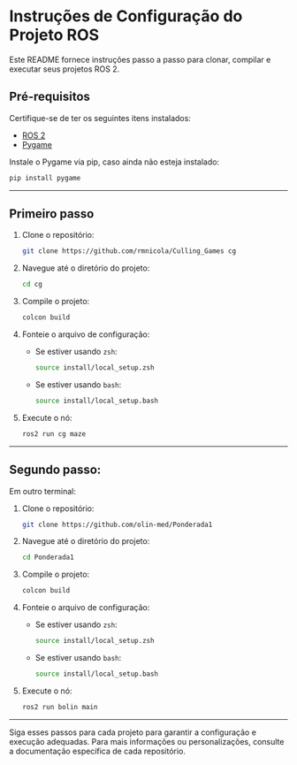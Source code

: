 # Instruções de Configuração do Projeto ROS

Este README fornece instruções passo a passo para clonar, compilar e executar seus projetos ROS 2.

## Pré-requisitos

Certifique-se de ter os seguintes itens instalados:
- [ROS 2](https://docs.ros.org/en/ros2)
- [Pygame](https://www.pygame.org/)

Instale o Pygame via pip, caso ainda não esteja instalado:
```bash
pip install pygame
```

---

## Primeiro passo

1. Clone o repositório:
   ```bash
   git clone https://github.com/rmnicola/Culling_Games cg
   ```

2. Navegue até o diretório do projeto:
   ```bash
   cd cg
   ```

3. Compile o projeto:
   ```bash
   colcon build
   ```

4. Fonteie o arquivo de configuração:
   - Se estiver usando `zsh`:
     ```bash
     source install/local_setup.zsh
     ```
   - Se estiver usando `bash`:
     ```bash
     source install/local_setup.bash
     ```

5. Execute o nó:
   ```bash
   ros2 run cg maze
   ```

---

## Segundo passo:
Em outro terminal:
1. Clone o repositório:
   ```bash
   git clone https://github.com/olin-med/Ponderada1
   ```

2. Navegue até o diretório do projeto:
   ```bash
   cd Ponderada1
   ```

3. Compile o projeto:
   ```bash
   colcon build
   ```

4. Fonteie o arquivo de configuração:
   - Se estiver usando `zsh`:
     ```bash
     source install/local_setup.zsh
     ```
   - Se estiver usando `bash`:
     ```bash
     source install/local_setup.bash
     ```

5. Execute o nó:
   ```bash
   ros2 run bolin main
   ```

---

Siga esses passos para cada projeto para garantir a configuração e execução adequadas. Para mais informações ou personalizações, consulte a documentação específica de cada repositório.
